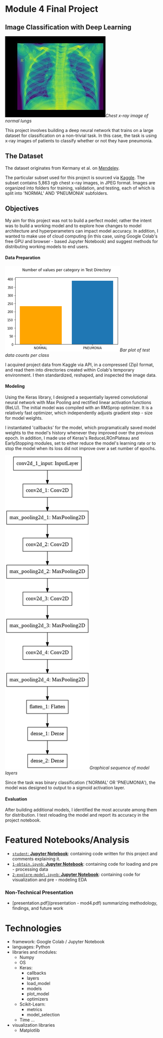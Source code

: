 # Module 4 Final Project

<!-- #region -->
## Image Classification with Deep Learning
!["Chest x-ray image of normal lungs"](images/normal.jpg)*Chest x-ray image of normal lungs*

This project involves building a deep neural network that trains on a large dataset for classification on a non-trivial task. In this case, the task is using x-ray images of patients to classify whether or not they have pneumonia.

## The Dataset

The dataset originates from Kermany et al. on [Mendeley](https://data.mendeley.com/datasets/rscbjbr9sj/3).

The particular subset used for this project is sourced via [Kaggle](https://www.kaggle.com/paultimothymooney/chest-xray-pneumonia). The subset contains 5,863 rgb chest x-ray images, in JPEG format. Images are organized into folders for training, validation, and testing, each of which is split into 'NORMAL' AND 'PNEUMONIA' subfolders.

## Objectives

My aim for this project was not to build a perfect model; rather the intent was to build a working model and to explore how changes to model architecture and hyperperameters can impact model accuracy. In addition, I wanted to make use of cloud computing (in this case, using Google Colab's free GPU and browser - based Jupyter Notebook) and suggest methods for distributing working models to end users.

#### Data Preparation
!["Bar plot of test data counts per class"](images/test-counts.png)*Bar plot of test data counts per class*

I acquired project data from Kaggle via API, in a compressed (Zip) format, and read them into directories created within Colab's temporary environment. I then standardized, reshaped, and inspected the image data.

#### Modeling

Using the Keras library, I designed a sequentially layered convolutional neural network with Max Pooling and rectified linear activation functions (ReLU). The initial model was compiled with an RMSprop optimizer. It is a relatively fast optimizer, which independently adjusts gradient step - size for model weights.

I instantiated 'callbacks' for the model, which programatically saved model weights to the model's history whenever they improved over the previous epoch. In addition, I made use of Keras's ReduceLROnPlateau and EarlyStopping modules, set to either reduce the model's learning rate or to stop the model when its loss did not improve over a set number of epochs.

!["Graphical sequence of model layers"](images/model-architecture.png)*Graphical sequence of model layers*

Since the task was binary classification ('NORMAL' OR 'PNEUMONIA'), the model was designed to output to a sigmoid activation layer.

#### Evaluation

After building additional models, I identified the most accurate among them for distribution. I test reloading the model and report its accuracy in the project notebook.

# Featured Notebooks/Analysis

* [`student`: **Jupyter Notebook**](student.ipynb): containing code written for this project and comments explaining it. 
* [`1-obtain.ipynb`: **Jupyter Notebook**](1-obtain.ipynb): containing code for loading and pre - processing data
* [`2-explore-model.ipynb`: **Jupyter Notebook**](2-explore-model.ipynb): containing code for visualization and pre - modeling EDA


### Non-Technical Presentation

* [presentation.pdf](presentation - mod4.pdf) summarizing  methodology, findings, and future work


# Technologies
* framework: Google Colab / Jupyter Notebook
* languages: Python
* libraries and modules:
  - Numpy
  - OS
  - Keras:
    * callbacks
    * layers
    * load_model
    * models
    * plot_model
    * optimizers
  - Scikit-Learn:
    * metrics
    * model_selection
  - Time
    ...
* visualization libraries
  - Matplotlib


<!-- #endregion -->

```python

```
